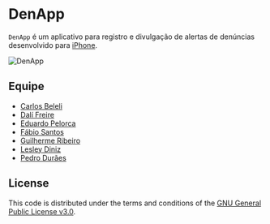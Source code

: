 # DenApp

`DenApp` é um aplicativo para registro e divulgação de alertas de denúncias desenvolvido para [iPhone](https://www.apple.com/br/iphone/).

![DenApp](https://user-images.githubusercontent.com/10319140/33634689-3a5fc2a2-d9fc-11e7-9db5-0887560893ce.jpeg)

## Equipe

- [Carlos Beleli](https://github.com/orgs/denappios/people/beleli)
- [Dalí Freire](https://github.com/orgs/denappios/people/dalifreire)
- [Eduardo Pelorca](https://github.com/orgs/denappios/people/pelorca)
- [Fábio Santos](https://github.com/orgs/denappios/people/fa3io)
- [Guilherme Ribeiro](https://github.com/orgs/denappios/people/guilhermehr)
- [Lesley Diniz](https://github.com/orgs/denappios/people/LesleyDiniz)
- [Pedro Durães](https://github.com/orgs/denappios/people/pedroduraes)

## License

This code is distributed under the terms and conditions of the [GNU General Public License v3.0](LICENSE).
